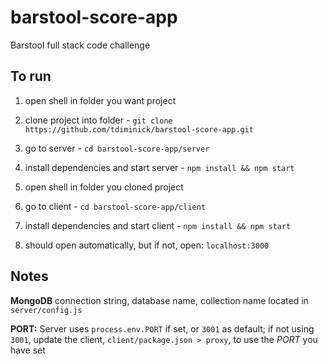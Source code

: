 
# barstool-score-app

Barstool full stack code challenge

## To run

1. open shell in folder you want project

2. clone project into folder - `git clone https://github.com/tdiminick/barstool-score-app.git`

3. go to server - `cd barstool-score-app/server`

4. install dependencies and start server - `npm install && npm start`

5. open shell in folder you cloned project

6. go to client - `cd barstool-score-app/client`

7. install dependencies and start client - `npm install && npm start`

8. should open automatically, but if not, open: `localhost:3000`

## Notes

**MongoDB** connection string, database name, collection name located in `server/config.js`

**PORT:** Server uses `process.env.PORT` if set, or `3001` as default; if not using `3001`, update the client, `client/package.json > proxy`, to use the *PORT* you have set